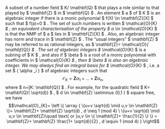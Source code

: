 A subset of a number field $ K/ \mathbf{Q} $ that plays a role similar
to that played by $  \mathbf{Z} $ in $  \mathbf{Q} $ . An element $ a $
of $ K $ is an algebraic integer if there is a monic polynomial
$ f(X) \in \mathbf{Z}[X] $ such that $ f(a)=0 $ . The set of such
numbers is written $  \mathcal{O}_{K} $ ; an equivalent characterisation
of the property $ a \in  \mathcal{O}_{K} $ is that the NMP of $ a $ lies
in $  \mathbf{Z}[X] $ . Also, an algebraic integer has norm and trace in
$  \mathbf{Z} $ . The “usual integers” $  \mathbf{Z} $ may be referred
to as rational integers, as $  \mathbf{Z}= \mathcal{O}_{ \mathbf{Q}} $ .
The set of algebraic integers $  \mathcal{O}_{K} $ is a subring of $ K $
, and also if $  \beta  $ is a root of a monic polynomial with
coefficients in $  \mathcal{O}_{K} $ , then $  \beta  $ is also an
algebraic integer. We may always find an integral basis for
$  \mathcal{O}_{K} $ , i.e. a set $  { \alpha _i } $ of algebraic
integers such that
$$\mathcal{O}_{K}= \mathbf{Z} \alpha _1+ \ldots+ \mathbf{Z} \alpha _n,$$
where $ n=[K: \mathbf{Q}] $ . For example, for the quadratic field
$ K= \mathbf{Q}( \sqrt{d}) $ , $ d \in  \mathbf{Z} \setminus  {0,1 } $
square free, we have $$\mathcal{O}_{K}= \left \{ \array { 
 \{u+v \sqrt{d} \mid u,v \in  \mathbf{Z} \}= \mathbf{Z}+ \mathbf{Z} \sqrt{d} ,  d \neq 1 (mod 4) \ 
 \{u+v \sqrt{d} \mid u,v \in  \mathbf{Z}\quad \text{ or }u,v \in  \{ \mathbf{Z}+ \frac{1}{2} \} \} =  \mathbf{Z}+ \mathbf{Z} \frac{1+ \sqrt{d}}{2} , d \equiv 1 (mod 4) }
\right$$
